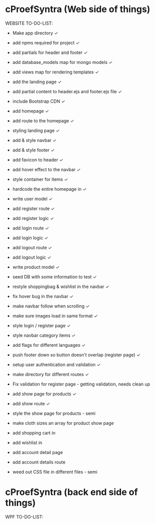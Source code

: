 # cProefSyntra (Web side of things)

WEBSITE TO-DO-LIST: 

* Make app directory ✓
* add npms required for project ✓
* add partials for header and footer ✓
* add database_models map for mongo models ✓
* add views map for rendering templates ✓
* add the landing page ✓
* add partial content to header.ejs and footer.ejs file ✓
* include Bootstrap CDN ✓
* add homepage ✓
* add route to the homepage ✓
* styling landing page ✓
* add & style navbar ✓
* add & style footer ✓
* add favicon to header ✓
* add hover effect to the navbar ✓
* style container for items ✓
* hardcode the entire homepage in ✓
* write user model ✓
* add register route ✓
* add register logic ✓
* add login route ✓
* add login logic ✓
* add logout route ✓
* add logout logic ✓
* write product model ✓
* seed DB with some information to test ✓
* restyle shoppingbag & wishlist in the navbar ✓
* fix hover bug in the navbar ✓
* make navbar follow when scrolling ✓
* make sure images load in same format ✓
* style login / register page ✓
* style navbar category items ✓
* add flags for different languages ✓
* push footer down so button doesn't overlap (register page) ✓
* setup user authentication and validation ✓
* make directory for different routes ✓
* Fix validation for register page - getting validation, needs clean up
* add show page for products ✓
* add show route ✓
* style the show page for products - semi
* make cloth sizes an array for product show page
* add shopping cart in
* add wishlist in
* add account detail page
* add account details route

* weed out CSS file in different files - semi


# cProefSyntra (back end side of things)

WPF TO-DO-LIST: